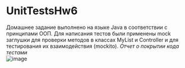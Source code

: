 # UnitTestsHw6
Домашнее задание выполнено на языке Java в соответствии с принципами ООП. 
Для написания тестов были применены mock заглушки для проверки методов в классах MyList и Controller и для тестирования их взаимодействия (mockito).
_Отчет о покрытии кода тестами_\
![image](https://github.com/digddovalny/UnitTestsHw6/assets/111506593/5c12f7c7-d6ce-43f7-b272-7be420e5e16e)

